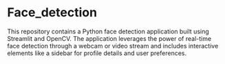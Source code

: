 # Face_detection
This repository contains a Python face detection application built using Streamlit and OpenCV. The application leverages the power of real-time face detection through a webcam or video stream and includes interactive elements like a sidebar for profile details and user preferences.
